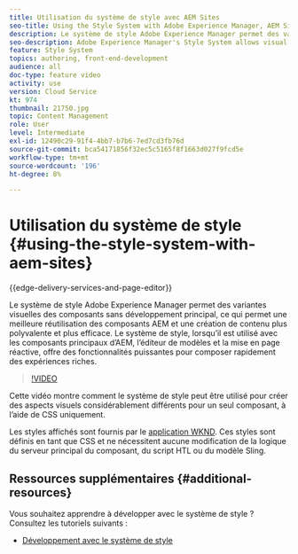 ```yaml
---
title: Utilisation du système de style avec AEM Sites
seo-title: Using the Style System with Adobe Experience Manager, AEM Sites
description: Le système de style Adobe Experience Manager permet des variantes visuelles des composants sans développement principal, ce qui permet une meilleure réutilisation des composants AEM et une création de contenu plus polyvalente et plus efficace. Le système de style, lorsqu’il est utilisé avec les composants principaux d’AEM, l’éditeur de modèles et la mise en page réactive, offre des fonctionnalités puissantes pour composer rapidement des expériences riches.
seo-description: Adobe Experience Manager's Style System allows visual variations of components without back-end development, allowing better re-use of AEM components, and more versatile and efficient content authoring. The Style System, when used in conjunction with AEM's Core Components, template editor, and responsive layout, offers powerful capabilities to quickly compose rich experiences.
feature: Style System
topics: authoring, front-end-development
audience: all
doc-type: feature video
activity: use
version: Cloud Service
kt: 974
thumbnail: 21750.jpg
topic: Content Management
role: User
level: Intermediate
exl-id: 12490c29-91f4-4bb7-b7b6-7ed7cd3fb76d
source-git-commit: bca54171856f32ec5c5165f8f1663d027f9fcd5e
workflow-type: tm+mt
source-wordcount: '196'
ht-degree: 8%

---
```


# Utilisation du système de style {#using-the-style-system-with-aem-sites}

{{edge-delivery-services-and-page-editor}}

Le système de style Adobe Experience Manager permet des variantes visuelles des composants sans développement principal, ce qui permet une meilleure réutilisation des composants AEM et une création de contenu plus polyvalente et plus efficace. Le système de style, lorsqu’il est utilisé avec les composants principaux d’AEM, l’éditeur de modèles et la mise en page réactive, offre des fonctionnalités puissantes pour composer rapidement des expériences riches.

>[!VIDEO](https://video.tv.adobe.com/v/21750?quality=12&learn=on)

Cette vidéo montre comment le système de style peut être utilisé pour créer des aspects visuels considérablement différents pour un seul composant, à l’aide de CSS uniquement.

Les styles affichés sont fournis par le [application WKND](https://github.com/adobe/aem-guides-wknd). Ces styles sont définis en tant que CSS et ne nécessitent aucune modification de la logique du serveur principal du composant, du script HTL ou du modèle Sling.

## Ressources supplémentaires {#additional-resources}

Vous souhaitez apprendre à développer avec le système de style ? Consultez les tutoriels suivants :

* [Développement avec le système de style](https://experienceleague.adobe.com/docs/experience-manager-learn/getting-started-wknd-tutorial-develop/style-system.html?lang=fr)
